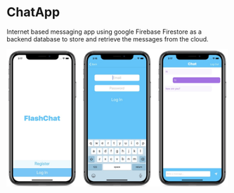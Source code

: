 # ChatApp
Internet based messaging app using google Firebase Firestore as a backend database to store
and retrieve the messages from the cloud.

![](flashChatScreenShot%202.jpg)
